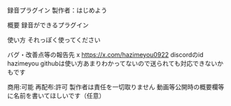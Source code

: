 録音プラグイン
製作者：はじめよう

概要
録音ができるプラグイン

使い方
それっぽく使ってください

バグ・改善点等の報告先
x
https://x.com/hazimeyou0922
discordのid
hazimeyou
githubは使い方あまりわかってないので送られても対応できないかもです

商用:可能
再配布:許可
製作者は責任を一切取りません
動画等公開時の概要欄等に名前を書いてほしいです（任意）
